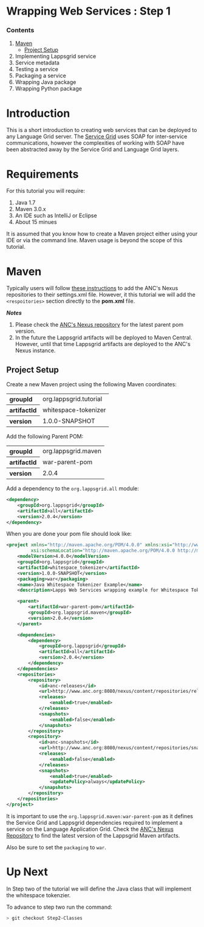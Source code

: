 Wrapping Web Services : Step 1
=====================

### Contents

1. [Maven](#maven)
    - [Project Setup](#project-setup)
1. Implementing Lappsgrid service
1. Service metadata
1. Testing a service
1. Packaging a service
1. Wrapping Java package
1. Wrapping Python package

# Introduction

This is a short introduction to creating web services that can be deployed to
any Language Grid server.  The [Service Grid](http://servicegrid.net/en/index.html) uses
SOAP for inter-service communications, however the complexities of working with SOAP
have been abstracted away by the Service Grid and Language Grid layers.

# Requirements

For this tutorial you will require:

1. Java 1.7
1. Maven 3.0.x
1. An IDE such as IntelliJ or Eclipse
1. About 15 minues

It is assumed that you know how to create a Maven project either using your IDE or via
the command line.  Maven usage is beyond the scope of this tutorial.

# Maven

Typically users will follow [these instructions](http://lapps.github.io/Maven.html)
to add the ANC's Nexus repositories to their settings.xml file.  However, it this
tutorial we will add the `<respoitories>` section directly to the **pom.xml** file.

***Notes***

1. Please check the [ANC's Nexus repository](http://www.anc.org:8080/nexus) for the 
latest parent pom version.
1. In the future the Lappsgrid artifacts will be deployed to Maven Central.  However,
until that time Lappsgrid artifacts are deployed to the ANC's Nexus instance.

## Project Setup

Create a new Maven project using the following Maven coordinates:

<table>
    <tbody>
        <tr>
            <th align="left">groupId</th>
            <td>org.lappsgrid.tutorial</td>
        </tr>
        <tr>
            <th align="left">artifactId</th>
            <td>whitespace-tokenizer</td>
        </tr>
        <tr>
            <th align="left">version</th>
            <td>1.0.0-SNAPSHOT</td>
        </tr>
    </tbody>
</table>

Add the following Parent POM:

<table>
    <tbody>
        <tr>
            <th align="left">groupId</th>
            <td>org.lappsgrid.maven</td>
        </tr>
        <tr>
            <th align="left">artifactId</th>
            <td>war-parent-pom</td>
        </tr>
        <tr>
            <th align="left">version</th>
            <td>2.0.4</td>
        </tr>
    </tbody>
</table>

Add a dependency to the `org.lappsgrid.all` module:

```xml
<dependency>
    <groupId>org.lappsgrid</groupId>
    <artifactId>all</artifactId>
    <version>2.0.4</version>
</dependency>
```
When you are done your pom file should look like:

```xml
<project xmlns="http://maven.apache.org/POM/4.0.0" xmlns:xsi="http://www.w3.org/2001/XMLSchema-instance"
         xsi:schemaLocation="http://maven.apache.org/POM/4.0.0 http://maven.apache.org/xsd/maven-4.0.0.xsd">
    <modelVersion>4.0.0</modelVersion>
    <groupId>org.lappsgrid</groupId>
    <artifactId>whitespace_tokenizer</artifactId>
    <version>1.0.0-SNAPSHOT</version>
    <packaging>war</packaging>
    <name>Java Whitespace Tokenizer Example</name>
    <description>Lapps Web Services wrapping example for Whitespace Tokenizer</description>

    <parent>
        <artifactId>war-parent-pom</artifactId>
        <groupId>org.lappsgrid.maven</groupId>
        <version>2.0.4</version>
    </parent>

    <dependencies>
        <dependency>
            <groupId>org.lappsgrid</groupId>
            <artifactId>all</artifactId>
            <version>2.0.4</version>
        </dependency>
    </dependencies>
    <repositories>
        <repository>
            <id>anc-releases</id>
            <url>http://www.anc.org:8080/nexus/content/repositories/releases/</url>
            <releases>
                <enabled>true</enabled>
            </releases>
            <snapshots>
                <enabled>false</enabled>
            </snapshots>
        </repository>
        <repository>
            <id>anc-snapshots</id>
            <url>http://www.anc.org:8080/nexus/content/repositories/snapshots/</url>
            <releases>
                <enabled>false</enabled>
            </releases>
            <snapshots>
                <enabled>true</enabled>
                <updatePolicy>always</updatePolicy>
            </snapshots>
        </repository>
    </repositories>
</project>
```

It is important to use the `org.lappsgrid.maven:war-parent-pom` as it defines the
Service Grid and Lappsgrid dependencies required to implement a service on the Language 
Application Grid. Check the [ANC's Nexus Repository](http://www.anc.org:8080/nexus/index.html#nexus-search;quick~org.lappsgrid.maven) to
find the latest version of the Lappsgrid Maven artifacts.

Also be sure to set the `packaging` to `war`.

# Up Next

In Step two of the tutorial we will define the Java class that will implement the 
whitespace tokenzier.

To advance to step two run the command:

```bash
> git checkout Step2-Classes
```
